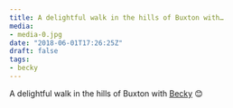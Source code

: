 ```yaml
---
title: A delightful walk in the hills of Buxton with…
media:
- media-0.jpg
date: "2018-06-01T17:26:25Z"
draft: false
tags:
- becky
---
```

A delightful walk in the hills of Buxton with [Becky](/tags/becky) 😊
